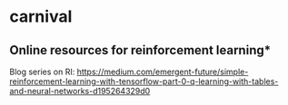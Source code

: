 # carnival

## Online resources for reinforcement learning*

Blog series on RI: https://medium.com/emergent-future/simple-reinforcement-learning-with-tensorflow-part-0-q-learning-with-tables-and-neural-networks-d195264329d0
